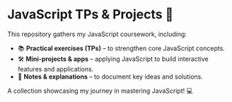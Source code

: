 # JavaScript TPs & Projects 🚀

This repository gathers my JavaScript coursework, including:
- 📚 **Practical exercises (TPs)** – to strengthen core JavaScript concepts.
- 🛠️ **Mini-projects & apps** – applying JavaScript to build interactive features and applications.
- 📝 **Notes & explanations** – to document key ideas and solutions.

A collection showcasing my journey in mastering JavaScript! 💻
